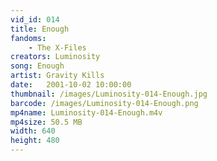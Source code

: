 ```yaml
---
vid_id: 014
title: Enough
fandoms:
    - The X-Files
creators: Luminosity
song: Enough
artist: Gravity Kills
date:   2001-10-02 10:00:00
thumbnail: /images/Luminosity-014-Enough.jpg
barcode: /images/Luminosity-014-Enough.png
mp4name: Luminosity-014-Enough.m4v
mp4size: 50.5 MB
width: 640
height: 480
---
```



